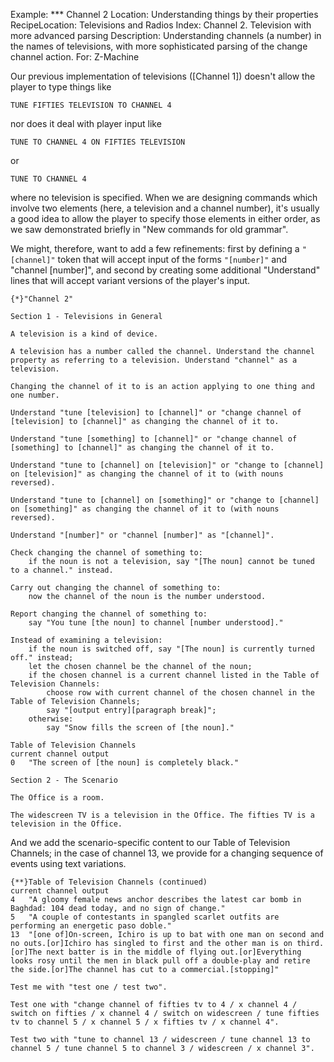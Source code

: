 Example: *** Channel 2
Location: Understanding things by their properties
RecipeLocation: Televisions and Radios
Index: Channel 2. Television with more advanced parsing
Description: Understanding channels (a number) in the names of televisions, with more sophisticated parsing of the change channel action.
For: Z-Machine

  
Our previous implementation of televisions ([Channel 1]) doesn't allow the player to type things like

  

``` inform7
TUNE FIFTIES TELEVISION TO CHANNEL 4
```

  
nor does it deal with player input like

  

``` inform7
TUNE TO CHANNEL 4 ON FIFTIES TELEVISION
```

  
or

  

``` inform7
TUNE TO CHANNEL 4
```

  
where no television is specified. When we are designing commands which involve two elements (here, a television and a channel number), it's usually a good idea to allow the player to specify those elements in either order, as we saw demonstrated briefly in "New commands for old grammar".

  
We might, therefore, want to add a few refinements: first by defining a `"[channel]"` token that will accept input of the forms `"[number]"` and "channel [number]", and second by creating some additional "Understand" lines that will accept variant versions of the player's input.

  

``` inform7
{*}"Channel 2"

Section 1 - Televisions in General

A television is a kind of device.

A television has a number called the channel. Understand the channel property as referring to a television. Understand "channel" as a television.

Changing the channel of it to is an action applying to one thing and one number.

Understand "tune [television] to [channel]" or "change channel of [television] to [channel]" as changing the channel of it to.

Understand "tune [something] to [channel]" or "change channel of [something] to [channel]" as changing the channel of it to.

Understand "tune to [channel] on [television]" or "change to [channel] on [television]" as changing the channel of it to (with nouns reversed).

Understand "tune to [channel] on [something]" or "change to [channel] on [something]" as changing the channel of it to (with nouns reversed).

Understand "[number]" or "channel [number]" as "[channel]".

Check changing the channel of something to:
	if the noun is not a television, say "[The noun] cannot be tuned to a channel." instead.

Carry out changing the channel of something to:
	now the channel of the noun is the number understood.

Report changing the channel of something to:
	say "You tune [the noun] to channel [number understood]."

Instead of examining a television:
	if the noun is switched off, say "[The noun] is currently turned off." instead;
	let the chosen channel be the channel of the noun;
	if the chosen channel is a current channel listed in the Table of Television Channels:
		choose row with current channel of the chosen channel in the Table of Television Channels;
		say "[output entry][paragraph break]";
	otherwise:
		say "Snow fills the screen of [the noun]."

Table of Television Channels
current channel	output
0	"The screen of [the noun] is completely black."

Section 2 - The Scenario

The Office is a room.

The widescreen TV is a television in the Office. The fifties TV is a television in the Office.
```

  
And we add the scenario-specific content to our Table of Television Channels; in the case of channel 13, we provide for a changing sequence of events using text variations.

  

``` inform7
{**}Table of Television Channels (continued)
current channel	output
4	"A gloomy female news anchor describes the latest car bomb in Baghdad: 104 dead today, and no sign of change."
5	"A couple of contestants in spangled scarlet outfits are performing an energetic paso doble."
13	"[one of]On-screen, Ichiro is up to bat with one man on second and no outs.[or]Ichiro has singled to first and the other man is on third.[or]The next batter is in the middle of flying out.[or]Everything looks rosy until the men in black pull off a double-play and retire the side.[or]The channel has cut to a commercial.[stopping]"

Test me with "test one / test two".

Test one with "change channel of fifties tv to 4 / x channel 4 / switch on fifties / x channel 4 / switch on widescreen / tune fifties tv to channel 5 / x channel 5 / x fifties tv / x channel 4".

Test two with "tune to channel 13 / widescreen / tune channel 13 to channel 5 / tune channel 5 to channel 3 / widescreen / x channel 3".
```

